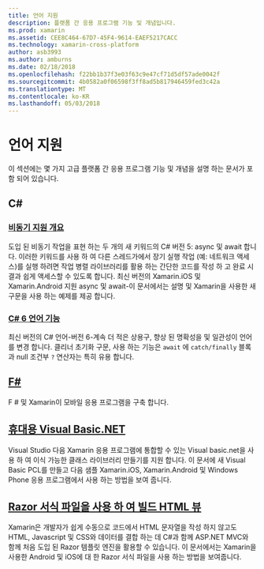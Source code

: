 ```yaml
---
title: 언어 지원
description: 플랫폼 간 응용 프로그램 기능 및 개념입니다.
ms.prod: xamarin
ms.assetid: CEE8C464-67D7-45F4-9614-EAEF5217CACC
ms.technology: xamarin-cross-platform
author: asb3993
ms.author: amburns
ms.date: 02/18/2018
ms.openlocfilehash: f22bb1b37f3e03f63c9e47cf71d5df57ade0042f
ms.sourcegitcommit: 4b0582a0f06598f3ff8ad5b817946459fed3c42a
ms.translationtype: MT
ms.contentlocale: ko-KR
ms.lasthandoff: 05/03/2018
---
```

# <a name="language-support"></a>언어 지원

이 섹션에는 몇 가지 고급 플랫폼 간 응용 프로그램 기능 및 개념을 설명 하는 문서가 포함 되어 있습니다.

## <a name="c"></a>C# 
###  <a name="async-support-overviewcross-platformplatformasyncmd"></a>[비동기 지원 개요](~/cross-platform/platform/async.md)

도입 된 비동기 작업을 표현 하는 두 개의 새 키워드의 C# 버전 5: async 및 await 합니다. 이러한 키워드를 사용 하 여 다른 스레드가에서 장기 실행 작업 (예: 네트워크 액세스)를 실행 하려면 작업 병렬 라이브러리를 활용 하는 간단한 코드를 작성 하 고 완료 시 결과 쉽게 액세스할 수 있도록 합니다. 최신 버전의 Xamarin.iOS 및 Xamarin.Android 지원 async 및 await-이 문서에서는 설명 및 Xamarin을 사용한 새 구문을 사용 하는 예제를 제공 합니다.

### <a name="c-6-language-featurescross-platformplatformcsharp-sixmd"></a>[C# 6 언어 기능](~/cross-platform/platform/csharp-six.md)

최신 버전의 C# 언어-버전 6-계속 더 적은 상용구, 향상 된 명확성을 및 일관성이 언어를 변경 합니다. 클리너 초기화 구문, 사용 하는 기능은 `await` 에 `catch/finally` 블록과 null 조건부 `?` 연산자는 특히 유용 합니다.

## <a name="ffsharpindexmd"></a>[F#](fsharp/index.md)

F # 및 Xamarin이 모바일 응용 프로그램을 구축 합니다.

##  <a name="portable-visual-basicnetcross-platformplatformvisual-basicindexmd"></a>[휴대용 Visual Basic.NET](~/cross-platform/platform/visual-basic/index.md)

Visual Studio 다음 Xamarin 응용 프로그램에 통합할 수 있는 Visual basic.net을 사용 하 여 이식 가능한 클래스 라이브러리 만들기를 지원 합니다. 이 문서에 새 Visual Basic PCL를 만들고 다음 샘플 Xamarin.iOS, Xamarin.Android 및 Windows Phone 응용 프로그램에서 사용 하는 방법을 보여 줍니다.

##  <a name="building-html-views-using-razor-templatescross-platformplatformrazor-html-templatesindexmd"></a>[Razor 서식 파일을 사용 하 여 빌드 HTML 뷰](~/cross-platform/platform/razor-html-templates/index.md)

Xamarin은 개발자가 쉽게 수동으로 코드에서 HTML 문자열을 작성 하지 않고도 HTML, Javascript 및 CSS와 데이터를 결합 하는 데 C#과 함께 ASP.NET MVC와 함께 처음 도입 된 Razor 템플릿 엔진을 활용할 수 있습니다.
이 문서에서는 Xamarin을 사용한 Android 및 iOS에 대 한 Razor 서식 파일을 사용 하는 방법을 보여줍니다.
